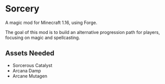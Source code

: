 # Sorcery
A magic mod  for Minecraft 1.16, using Forge.

The goal of this mod is to build an alternative progression path for players, focusing on magic and spellcasting.


## Assets Needed
* Sorcerous Catalyst
* Arcana Damp
* Arcane Mutagen
